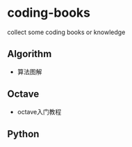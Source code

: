 # coding-books
collect some coding books or knowledge
## Algorithm
- 算法图解
## Octave
- octave入门教程
## Python
